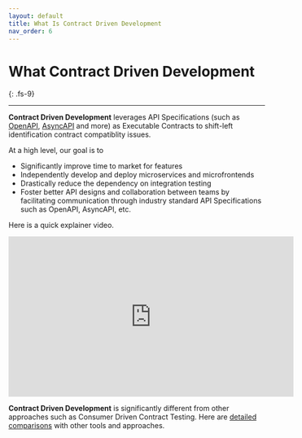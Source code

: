 ```yaml
---
layout: default
title: What Is Contract Driven Development
nav_order: 6
---
```

# What Contract Driven Development
{: .fs-9}

---

**Contract Driven Development** leverages API Specifications (such as [OpenAPI](https://www.openapis.org/), [AsyncAPI](https://www.asyncapi.com/) and more) as Executable Contracts to shift-left identification contract compatiblity issues.

At a high level, our goal is to
* Significantly improve time to market for features
* Independently develop and deploy microservices and microfrontends
* Drastically reduce the dependency on integration testing
* Foster better API designs and collaboration between teams by facilitating communication through industry standard API Specifications such as OpenAPI, AsyncAPI, etc.

Here is a quick explainer video.

<iframe width="560" height="315" src="https://www.youtube.com/watch?v=CSIrlayMZcU&list=PL9Z-JgiTsOYRERcsy9o3y6nsi5yK3IB_w" title="YouTube video player" frameborder="0" allow="accelerometer; autoplay; clipboard-write; encrypted-media; gyroscope; picture-in-picture" allowfullscreen></iframe>

**Contract Driven Development** is significantly different from other approaches such as Consumer Driven Contract Testing. Here are [detailed comparisons](https://specmatic.in/category/comparisons) with other tools and approaches.
